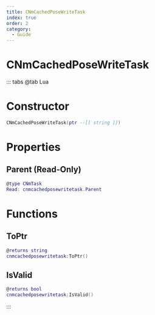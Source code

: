 ```yaml
---
title: CNmCachedPoseWriteTask
index: true
order: 2
category:
  - Guide
---
```


# CNmCachedPoseWriteTask

::: tabs
@tab Lua
# Constructor
```lua
CNmCachedPoseWriteTask(ptr --[[ string ]])
```
# Properties
## Parent (Read-Only)
```lua
@type CNmTask
Read: cnmcachedposewritetask.Parent
```
# Functions
## ToPtr
```lua
@returns string
cnmcachedposewritetask:ToPtr()
```
## IsValid
```lua
@returns bool
cnmcachedposewritetask:IsValid()
```

:::